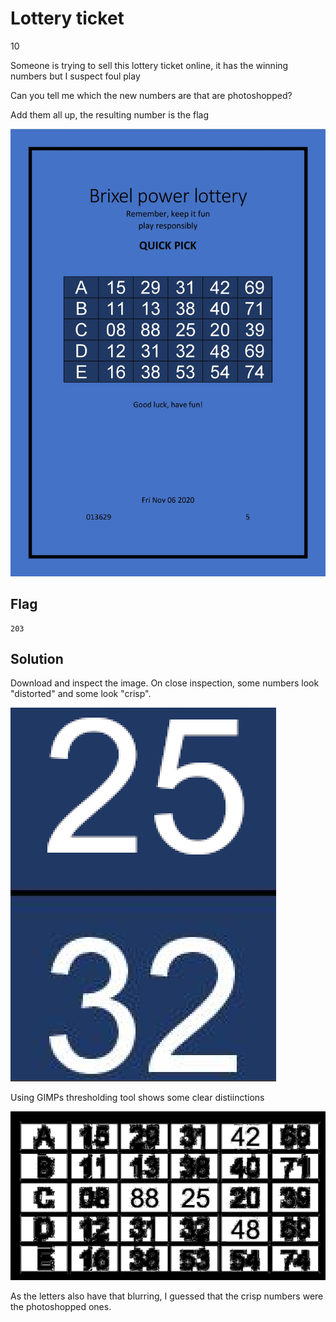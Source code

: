 # Lottery ticket
10

Someone is trying to sell this lottery ticket online, it has the winning numbers but I suspect foul play

Can you tell me which the new numbers are that are photoshopped?

Add them all up, the resulting number is the flag

![lotteryticket.jpg](lotteryticket.jpg)

## Flag
```
203
```

## Solution
Download and inspect the image. On close inspection, some numbers look "distorted" and some look "crisp".

![distortion.PNG](distortion.PNG)

Using GIMPs thresholding tool shows some clear distiinctions

![threshold.png](threshold.png)

As the letters also have that blurring, I guessed that the crisp numbers were the photoshopped ones.